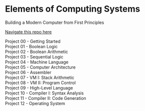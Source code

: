 # Elements of Computing Systems

Building a Modern Computer from First Principles

[Navigate this repo here](http://lemmingapex.github.io/ElementsOfComputingSystems/)

Project 00 - Getting Started  
Project 01 - Boolean Logic  
Project 02 - Boolean Arithmetic  
Project 03 - Sequential Logic  
Project 04 - Machine Language  
Project 05 - Computer Architecture  
Project 06 - Assembler  
Project 07 - VM I: Stack Arithmetic  
Project 08 - VM II: Program Control  
Project 09 - High-Level Language  
Project 10 - Compiler I: Syntax Analysis  
Project 11 - Compiler II: Code Generation  
Project 12 - Operating System  
